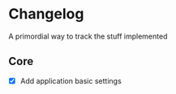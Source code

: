 # Changelog

A primordial way to track the stuff implemented

## Core
- [x] Add application basic settings